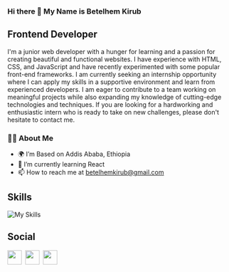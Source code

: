 ### Hi there 👋 My Name is Betelhem Kirub
## Frontend Developer

I'm a junior web developer with a hunger for learning and a passion for creating beautiful and functional websites. I have experience with HTML, CSS, and JavaScript and have recently experimented with some popular front-end frameworks. I am currently seeking an internship opportunity where I can apply my skills in a supportive environment and learn from experienced developers. I am eager to contribute to a team working on meaningful projects while also expanding my knowledge of cutting-edge technologies and techniques. If you are looking for a hardworking and enthusiastic intern who is ready to take on new challenges, please don't hesitate to contact me.

### 👩‍💻 About Me 

-  🌍 I’m Based on Addis Ababa, Ethiopia
-  🧠 I’m currently learning React
-  📫 How to reach me at betelhemkirub@gmail.com

## Skills

![My Skills](https://skillicons.dev/icons?i=py,html,css,sass,tailwind,react,git,github,)

## Social

<a href="https://www.twitter.com/klassno3" rel="nofollow"><img src="https://raw.githubusercontent.com/danielcranney/readme-generator/main/public/icons/socials/twitter.svg" width="32" height="32" style="max-width: 100%;"></a>&nbsp;
<a href="https://www.github.com/klassno3"><img src="https://raw.githubusercontent.com/danielcranney/readme-generator/main/public/icons/socials/github.svg" width="32" height="32" style="max-width: 100%;"></a>&nbsp;
<a href="https://www.linkedin.com/in/betelhem-kirub-7830a926b/" rel="nofollow"><img src="https://raw.githubusercontent.com/danielcranney/readme-generator/main/public/icons/socials/linkedin.svg" width="32" height="32" style="max-width: 100%;"></a> &nbsp;
